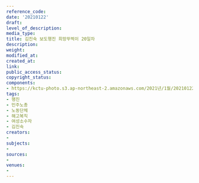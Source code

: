 ```yaml
---
reference_code: 
date: '20210122'
draft: 
level_of_description: 
media_type: 
title: 김진숙 보도행진 희망뚜벅이 20일차
description: 
weight: 
modified_at: 
created_at: 
link: 
public_access_status: 
copyright_status: 
components:
- https://kctu-photo.s3.ap-northeast-2.amazonaws.com/2021년/1월/20210122-김진숙+보도행진+희망뚜벅이+20일차_행진_민주노총_노동단체_해고복직_여성소수자_김진숙/_1DX8045.jpg
tags:
- 행진
- 민주노총
- 노동단체
- 해고복직
- 여성소수자
- 김진숙
creators:
- 
subjects:
- 
sources:
- 
venues:
- 
---
```

